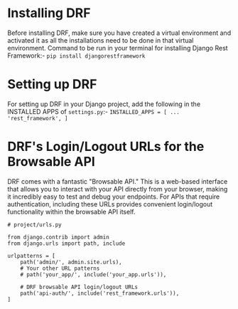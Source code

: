 # Installing DRF
Before installing DRF, make sure you have created a virtual environment and activated it as all the installations need to be done in that virtual environment.
Command to be run in your terminal for installing Django Rest Framework:-
`pip install djangorestframework`

# Setting up DRF
For setting up DRF in your Django project, add the following in the INSTALLED APPS of `settings.py`:-
`INSTALLED_APPS = [
    ...
    'rest_framework',
]
`
#  DRF's Login/Logout URLs for the Browsable API
DRF comes with a fantastic "Browsable API." This is a web-based interface that allows you to interact with your API directly from your browser, making it incredibly easy to test and debug your endpoints. For APIs that require authentication, including these URLs provides convenient login/logout functionality within the browsable API itself.

```
# project/urls.py

from django.contrib import admin
from django.urls import path, include

urlpatterns = [
    path('admin/', admin.site.urls),
    # Your other URL patterns
    # path('your_app/', include('your_app.urls')),

    # DRF browsable API login/logout URLs
    path('api-auth/', include('rest_framework.urls')),
]
```